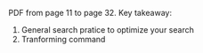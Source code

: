 PDF from page 11 to page 32.
Key takeaway:
1. General search pratice to optimize your search
2. Tranforming command
